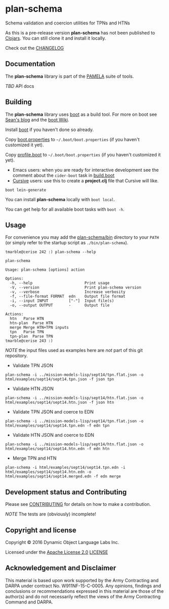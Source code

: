 # plan-schema

Schema validation and coercion utilities for TPNs and HTNs

As this is a pre-release version **plan-schema** has not been
published to [Clojars](https://clojars.org/). You can still clone it and install
it locally.

Check out the [CHANGELOG](CHANGELOG.md)

## Documentation

The **plan-schema** library is part of the [PAMELA](https://github.com/dollabs/pamela) suite of tools.

*TBD* API docs

## Building

The **plan-schema** library uses [boot](http://boot-clj.com/) as a build tool. For
more on boot see [Sean's blog](http://seancorfield.github.io/blog/2016/02/02/boot-new/) and the [boot Wiki](https://github.com/boot-clj/boot/wiki).

Install [boot](http://boot-clj.com/) if you haven't done so already.

Copy [boot.properties](doc/config/boot.properties) to `~/.boot/boot.properties` (if you haven't customized it yet).

Copy [profile.boot](doc/config/profile.boot) to `~/.boot/boot.properties` (if you haven't customized it yet).

 * Emacs users: when you are ready for interactive development see the comment
   about the `cider-boot` task in [build.boot](build.boot)
 * [Cursive](https://github.com/cursive-ide/cursive) users: use this to
   create a **project.clj** file that Cursive will like.

 ````
boot lein-generate
````

You can install **plan-schema** locally with `boot local`.

You can get help for all available boot tasks with `boot -h`.

## Usage

For convenience you may add the [plan-schema/bin](bin) directory to your `PATH`
(or simply refer to the startup script as `./bin/plan-schema`).

````
tmarble@cerise 242 :) plan-schema --help

plan-schema

Usage: plan-schema [options] action

Options:
  -h, --help                       Print usage
  -V, --version                    Print plan-schema version
  -v, --verbose                    Increase verbosity
  -f, --file-format FORMAT  edn    Output file format
  -i, --input INPUT         ["-"]  Input file(s)
  -o, --output OUTPUT       -      Output file

Actions:
  htn	Parse HTN
  htn-plan	Parse HTN
  merge	Merge HTN+TPN inputs
  tpn	Parse TPN
  tpn-plan	Parse TPN
tmarble@cerise 243 :)
````

*NOTE* the input files used as examples here are *not* part of this git repository.


* Validate TPN JSON

`plan-schema -i ../mission-models-lisp/sept14/tpn.flat.json -o html/examples/sept14/sept14.tpn.json -f json tpn`

* Validate HTN JSON

`plan-schema -i ../mission-models-lisp/sept14/htn.flat.json -o html/examples/sept14/sept14.htn.json -f json htn`

* Validate TPN JSON and coerce to EDN

`plan-schema -i ../mission-models-lisp/sept14/tpn.flat.json -o html/examples/sept14/sept14.tpn.edn -f edn tpn`

* Validate HTN JSON and coerce to EDN

`plan-schema -i ../mission-models-lisp/sept14/htn.flat.json -o html/examples/sept14/sept14.htn.edn -f edn htn`

* Merge TPN and HTN

`plan-schema -i html/examples/sept14/sept14.tpn.edn -i html/examples/sept14/sept14.htn.edn -o html/examples/sept14/sept14.merged.edn -f edn merge`

## Development status and Contributing

Please see [CONTRIBUTING](CONTRIBUTING.md) for details on
how to make a contribution.

*NOTE* The tests are (obviously) incomplete!

## Copyright and license

Copyright © 2016 Dynamic Object Language Labs Inc.

Licensed under the [Apache License 2.0](http://opensource.org/licenses/Apache-2.0) [LICENSE](LICENSE)

## Acknowledgement and Disclaimer

This material is based upon work supported by the Army Contracting and
DARPA under contract No. W911NF-15-C-0005.  Any opinions, findings and
conclusions or recommendations expressed in this material are those of
the author(s) and do not necessarily reflect the views of the Army
Contracting Command and DARPA.

